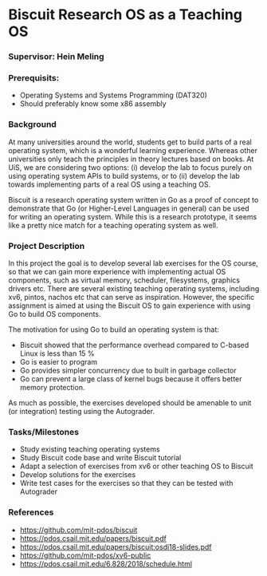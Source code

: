# Biscuit Research OS as a Teaching OS

### Supervisor: Hein Meling

### Prerequisits:

- Operating Systems and Systems Programming (DAT320)
- Should preferably know some x86 assembly

### Background

At many universities around the world, students get to build parts of a real operating system, which is a wonderful learning experience. Whereas other universities only teach the principles in theory lectures based on books. At UiS, we are considering two options: (i) develop the lab to focus purely on using operating system APIs to build systems, or to (ii) develop the lab towards implementing parts of a real OS using a teaching OS.

Biscuit is a research operating system written in Go as a proof of concept to demonstrate that Go (or Higher-Level Languages in general) can be used for writing an operating system.  While this is a research prototype, it seems like a pretty nice match for a teaching operating system as well. 

### Project Description

In this project the goal is to develop several lab exercises for the OS course, so that we can gain more experience with implementing actual OS components, such as virtual memory, scheduler, filesystems, graphics drivers etc. There are several existing teaching operating systems, including xv6, pintos, nachos etc that can serve as inspiration. However, the specific assignment is aimed at using the Biscuit OS to gain experience with using Go to build OS components.

The motivation for using Go to build an operating system is that:

- Biscuit showed that the performance overhead compared to C-based Linux is less than 15 %
- Go is easier to program
- Go provides simpler concurrency due to built in garbage collector
- Go can prevent a large class of kernel bugs because it offers better memory protection.

As much as possible, the exercises developed should be amenable to unit (or integration) testing using the Autograder.

### Tasks/Milestones

- Study existing teaching operating systems
- Study Biscuit code base and write Biscuit tutorial
- Adapt a selection of exercises from xv6 or other teaching OS to Biscuit
- Develop solutions for the exercises
- Write test cases for the exercises so that they can be tested with Autograder

### References

- https://github.com/mit-pdos/biscuit
- https://pdos.csail.mit.edu/papers/biscuit.pdf
- https://pdos.csail.mit.edu/papers/biscuit:osdi18-slides.pdf
- https://github.com/mit-pdos/xv6-public
- https://pdos.csail.mit.edu/6.828/2018/schedule.html



